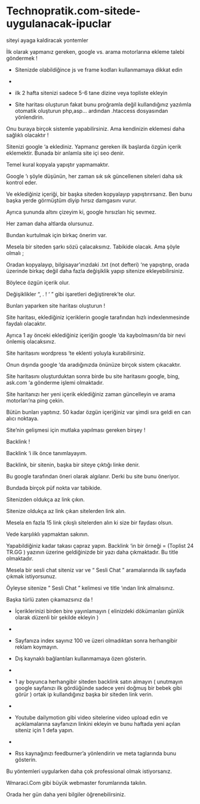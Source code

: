 # Technopratik.com-sitede-uygulanacak-ipuclar
siteyi ayaga kaldiracak yontemler

İlk olarak yapmanız gereken, google vs. arama motorlarına ekleme talebi göndermek ! 

- Sitenizde olabildiğince js ve frame kodları kullanmamaya dikkat edin
- 
- ilk 2 hafta sitenizi sadece 5-6 tane dizine veya topliste ekleyin

- Site haritası oluşturun fakat bunu proğramla değil kullandığınız yazılımla otomatik oluşturun php,asp… ardından .htaccess dosyasından yönlendirin.

Onu buraya birçok sistemle yapabilirsiniz. Ama kendinizin eklemesi daha sağlıklı olacaktır ! 

Sitenizi google ‘a eklediniz. Yapmanız gereken ilk başlarda özgün içerik eklemektir. 
Bunada bir anlamla site içi seo denir. 



Temel kural kopyala yapıştır yapmamaktır. 

Google ‘ı şöyle düşünün, her zaman sık sık güncellenen siteleri daha sık kontrol eder. 

Ve eklediğiniz içeriği, bir başka siteden kopyalayıp yapıştırırsanız. Ben bunu başka yerde görmüştüm diyip hırsız damgasını vurur. 

Ayrıca şununda altını çizeyim ki, google hırsızları hiç sevmez. 

Her zaman daha altlarda olursunuz. 

Bundan kurtulmak için birkaç önerim var. 

Mesela bir siteden şarkı sözü çalacaksınız. Tabikide olacak. Ama şöyle olmalı ; 

Oradan kopyalayıp, bilgisayar’ınızdaki .txt (not defteri) ‘ne yapıştırıp, orada üzerinde birkaç değil daha fazla değişiklik yapıp sitenize ekleyebilirsiniz. 

Böylece özgün içerik olur. 

Değişiklikler “, . ! ‘ ” gibi işaretleri değiştirerek’te olur. 

Bunları yaparken site haritası oluşturun ! 

Site haritası, eklediğiniz içeriklerin google tarafından hızlı indexlenmesinde faydalı olacaktır. 

Ayrıca 1 ay önceki eklediğiniz içeriğin google ‘da kaybolmasını’da bir nevi önlemiş olacaksınız. 

Site haritasını wordpress ‘te eklenti yoluyla kurabilirsiniz. 

Onun dışında google ‘da aradığınızda önünüze birçok sistem çıkacaktır. 

Site haritasını oluşturduktan sonra birde bu site haritasını google, bing, ask.com ‘a gönderme işlemi olmaktadır. 

Site haritanızı her yeni içerik eklediğiniz zaman güncelleyin ve arama motorları’na ping çekin. 

Bütün bunları yaptınız. 50 kadar özgün içeriğiniz var şimdi sıra geldi en can alıcı noktaya. 

Site’nin gelişmesi için mutlaka yapılması gereken birşey ! 

Backlink ! 

Backlink ‘i ilk önce tanımlayayım. 

Backlink, bir sitenin, başka bir siteye çıktığı linke denir. 

Bu google tarafından öneri olarak algılanır. Derki bu site bunu öneriyor. 

Bundada birçok püf nokta var tabikide. 

Sitenizden oldukça az link çıkın. 

Sitenize oldukça az link çıkan sitelerden link alın. 

Mesela en fazla 15 link çıkışlı sitelerden alın ki size bir faydası olsun. 

Vede karşılıklı yapmaktan sakının. 

Yapabildiğiniz kadar takası çapraz yapın. Backlink ‘in bir örneği = (Toplist 24 TR.GG ) yazının üzerine geldiğinizde bir yazı daha çıkmaktadır. Bu title olmaktadır. 

Mesela bir sesli chat siteniz var ve “ Sesli Chat ” aramalarında ilk sayfada çıkmak istiyorsunuz. 

Öyleyse sitenize ” Sesli Chat ” kelimesi ve title ‘ından link almalısınız. 

Başka türlü zaten çıkamazsınız da ! 

- İçeriklerinizi birden bire yayınlamayın ( elinizdeki dökümanları günlük olarak düzenli bir şekilde ekleyin )
- 
- Sayfanıza index sayınız 100 ve üzeri olmadıktan sonra herhangibir reklam koymayın.

- Dış kaynaklı bağlantıları kullanmamaya özen gösterin.
- 
- 1 ay boyunca herhangibir siteden backlink satın almayın ( unutmayın google sayfanızı ilk gördüğünde sadece yeni doğmuş bir bebek gibi görür ) ortak ip kullandığınız başka bir siteden link verin.
- 
- Youtube dailymotion gibi video sitelerine video upload edin ve açıklamalarına sayfanızın linkini ekleyin ve bunu haftada yeni açılan siteniz için 1 defa yapın.
- 
- Rss kaynağınızı feedburner’a yönlendirin ve meta taglarında bunu gösterin.

Bu yöntemleri uygularken daha çok professional olmak istiyorsanız. 

Wmaraci.Com gibi büyük webmaster forumlarında takılın. 

Orada her gün daha yeni bilgiler öğrenebilirsiniz. 
